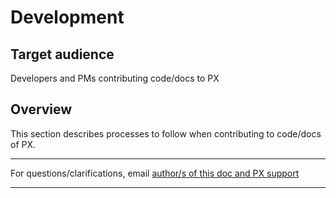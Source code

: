 # Development

## Target audience
Developers and PMs contributing code/docs to PX

## Overview
This section describes processes to follow when contributing to code/docs of PX.

---
For questions/clarifications, email [author/s of this doc and PX support](mailto:jiefan@microsoft.com?cc=PXSupport@microsoft.com&subject=Docs/development/development.md)

---

